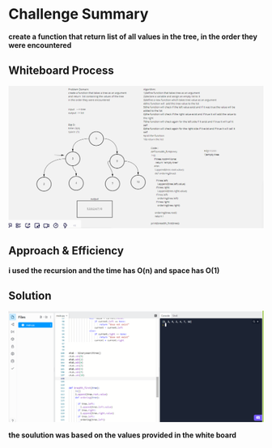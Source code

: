 # Challenge Summary

**create a function that return list of all values in the tree, in the order they were encountered**

## Whiteboard Process

<img src="code challenge 17.PNG">

## Approach & Efficiency

**i used the recursion and the time has O(n) and space has O(1)**

## Solution

<img src ="code 17.PNG">

**the soulution was based on the values provided in the white board**
